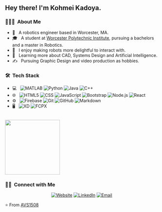 <h2> Hey there! I'm Kohmei Kadoya.</h2>

<h3> 👨🏻‍💻 &nbsp;About Me </h3>

- 🤔 &nbsp; A robotics engineer based in Worcester, MA.
- 🎓 &nbsp; A student at [Worcester Polytechnic Institute](https://www.wpi.edu), pursuing a bachelors and a master in Robotics.
- 🤗 &nbsp; I enjoy making robots more delightful to interact with. 
- 🌱 &nbsp; Learning more about CAD, Systems Design and Artificial Intelligence.
- ✍️ &nbsp; Pursuing Graphic Design and video production as hobbies.

<h3> 🛠 &nbsp;Tech Stack</h3>

- 💻 &nbsp;
  ![MATLAB](https://img.shields.io/badge/-MATLAB-333333?style=flat&logo=mathworks)
  ![Python](https://img.shields.io/badge/-Python-333333?style=flat&logo=python)
  ![Java](https://img.shields.io/badge/-Java-333333?style=flat&logo=Java&logoColor=007396)
  ![C++](https://img.shields.io/badge/-C++-333333?style=flat&logo=C%2B%2B&logoColor=00599C)
- 🌐 &nbsp;
  ![HTML5](https://img.shields.io/badge/-HTML5-333333?style=flat&logo=HTML5)
  ![CSS](https://img.shields.io/badge/-CSS-333333?style=flat&logo=CSS3&logoColor=1572B6)
  ![JavaScript](https://img.shields.io/badge/-JavaScript-333333?style=flat&logo=javascript)
  ![Bootstrap](https://img.shields.io/badge/-Bootstrap-333333?style=flat&logo=bootstrap&logoColor=563D7C)
  ![Node.js](https://img.shields.io/badge/-Node.js-333333?style=flat&logo=node.js)
  ![React](https://img.shields.io/badge/-React-333333?style=flat&logo=react)
- ⚙️ &nbsp;
  ![Firebase](https://img.shields.io/badge/-Firebase-333333?style=flat&logo=firebase)
  ![Git](https://img.shields.io/badge/-Git-333333?style=flat&logo=git)
  ![GitHub](https://img.shields.io/badge/-GitHub-333333?style=flat&logo=github)
  ![Markdown](https://img.shields.io/badge/-Markdown-333333?style=flat&logo=markdown)
- 🖥 &nbsp;
  ![XD](https://img.shields.io/badge/-XD-333333?style=flat&logo=adobe-xd)
  ![FCPX](https://img.shields.io/badge/-Final%20Cut%20Pro%20X-333333?style=flat&logo=apple)

<br/>

<a href="https://github.com/Kohmei358">
  <img height="180em" src="https://github-readme-stats.vercel.app/api?username=Kohmei358&theme=buefy&show_icons=true" />
</a>

<br/>

<h3> 🤝🏻 &nbsp;Connect with Me </h3>

<p align="center">
<a href="https://www.kohmeik.com/"><img alt="Website" src="https://img.shields.io/badge/Website-www.kohmeik.com-blue?style=flat-square&logo=google-chrome"></a>
<a href="https://www.linkedin.com/in/kohmei-kadoya/"><img alt="LinkedIn" src="https://img.shields.io/badge/LinkedIn-Kohmei%20Kadoya-blue?style=flat-square&logo=linkedin"></a>
<a href="mailto:kkadoya@wpi.edu"><img alt="Email" src="https://img.shields.io/badge/Email-kkadoya@wpi.edu-blue?style=flat-square&logo=gmail"></a>
</p>

⭐️ From [AVS1508](https://github.com/AVS1508)
